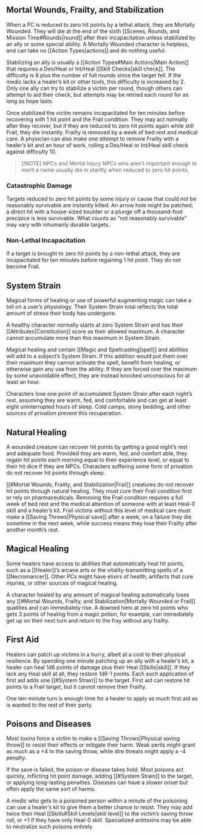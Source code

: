 ## Mortal Wounds, Frailty, and Stabilization
When a PC is reduced to zero hit points by a lethal attack, they are Mortally Wounded. They will die at the end of the sixth [[Scenes, Rounds, and Mission Time#Rounds|round]] after their incapacitation unless stabilized by an ally or some special ability. A Mortally Wounded character is helpless, and can take no [[Action Types|actions]] and do nothing useful.

Stabilizing an ally is usually a [[Action Types#Main Actions|Main Action]] that requires a Dex/Heal or Int/Heal [[Skill Checks|skill check]]. The difficulty is 8 plus the number of full rounds since the target fell. If the medic lacks a healer’s kit or other tools, this difficulty is increased by 2. Only one ally can try to stabilize a victim per round, though others can attempt to aid their check, but attempts may be retried each round for as long as hope lasts. 

Once stabilized the victim remains incapacitated for ten minutes before recovering with 1 hit point and the Frail condition. They may act normally after they recover, but if they are reduced to zero hit points again while still Frail, they die instantly. Frailty is removed by a week of bed rest and medical care. A physician can also make one attempt to remove Frailty with a healer’s kit and an hour of work, rolling a Dex/Heal or Int/Heal skill check against difficulty 10.

> [!NOTE] NPCs and Mortal Injury
> NPCs who aren’t important enough to merit a name usually die in stantly when reduced to zero hit points.

### Catastrophic Damage
Targets reduced to zero hit points by some injury or cause that could not be reasonably survivable are instantly killed. An arrow hole might be patched; a direct hit with a house-sized boulder or a plunge off a thousand-foot precipice is less survivable. What counts as “not reasonably survivable” may vary with inhumanly durable targets.
### Non-Lethal Incapacitation
If a target is brought to zero hit points by a non-lethal attack, they are incapacitated for ten minutes before regaining 1 hit point. They do not become Frail.
## System Strain
Magical forms of healing or use of powerful augmenting magic can take a toll on a user’s physiology. Their System Strain total reflects the total amount of stress their body has undergone.

A healthy character normally starts at zero System Strain and has their [[Attributes|Constitution]] score as their allowed maximum. A character cannot accumulate more than this maximum in System Strain.

Magical healing and certain [[Magic and Spellcasting|spell]] and abilities will add to a subject’s System Strain. If this addition would put them over their maximum they cannot activate the spell, benefit from healing, or otherwise gain any use from the ability. If they are forced over the maximum by some unavoidable effect, they are instead knocked unconscious for at least an hour. 

Characters lose one point of accumulated System Strain after each night’s rest, assuming they are warm, fed, and comfortable and can get at least eight uninterrupted hours of sleep. Cold camps, stony bedding, and other sources of privation prevent this recuperation.
## Natural Healing
A wounded creature can recover hit points by getting a good night’s rest and adequate food. Provided they are warm, fed, and comfort able, they regain hit points each morning equal to their experience level, or equal to their hit dice if they are NPCs. Characters suffering some form of privation do not recover hit points through sleep. 

[[#Mortal Wounds, Frailty, and Stabilization|Frail]] creatures do not recover hit points through natural healing. They must cure their Frail condition first or rely on pharmaceuticals. Removing the Frail condition requires a full week of bed rest and the medical attention of someone with at least Heal-0 skill and a healer’s kit. Frail victims without this level of medical care must make a [[Saving Throws|Physical save]] after a week; on a failure they die sometime in the next week, while success means they lose their Frailty after another month’s rest.
## Magical Healing
Some healers have access to abilities that automatically heal hit points, such as a [[Healer]]’s arcane arts or the vitality-transmitting spells of a [[Necromancer]]. Other PCs might have elixirs of health, artifacts that cure injuries, or other sources of magical healing. 

A character healed by any amount of magical healing automatically loses any [[#Mortal Wounds, Frailty, and Stabilization|Mortally Wounded or Frail]] qualities and can immediately rise. A downed hero at zero hit points who gets 3 points of healing from a magic potion, for example, can immediately get up on their next turn and return to the fray without any frailty.
## First Aid
Healers can patch up victims in a hurry, albeit at a cost to their physical resilience. By spending one minute patching up an ally with a healer’s kit, a healer can heal 1d6 points of damage plus their Heal [[Skills|skill]]. If they lack any Heal skill at all, they restore 1d6-1 points. Each such application of first aid adds one [[#System Strain]] to the target. First aid can restore hit points to a Frail target, but it cannot remove their Frailty. 

One ten-minute turn is enough time for a healer to apply as much first aid as is wanted to the rest of their party.
## Poisons and Diseases
Most toxins force a victim to make a [[Saving Throws|Physical saving throw]] to resist their effects or mitigate their harm. Weak perils might grant as much as a +4 to the saving throw, while dire threats might apply a -4 penalty. 

If the save is failed, the poison or disease takes hold. Most poisons act quickly, inflicting hit point damage, adding [[#System Strain]] to the target, or applying long-lasting penalties. Diseases can have a slower onset but often apply the same sort of harms. 

A medic who gets to a poisoned person within a minute of the poisoning can use a healer’s kit to give them a better chance to resist. They may add twice their Heal [[Skills#Skill Levels|skill level]] to the victim’s saving throw roll, or +1 if they have only Heal-0 skill. Specialized antitoxins may be able to neutralize such poisons entirely.